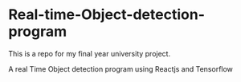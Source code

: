 # Real-time-Object-detection-program
This is a repo for my final year university project.

A real Time Object detection program using Reactjs and Tensorflow
